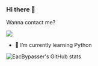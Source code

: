 ### Hi there 👋

Wanna contact me?

![](https://dcbadge.vercel.app/api/shield/655515701880291358)

- 🌱 I’m currently learning Python


![EacBypasser's GitHub stats](https://github-readme-stats.vercel.app/api?username=EacBypasser&show_icons=true&theme=transparent)
